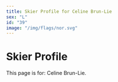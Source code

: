 ```yaml
---
title: Skier Profile for Celine Brun-Lie
sex: "L"
id: "39"
image: "/img/flags/nor.svg" 
---
```


# Skier Profile

This page is for: Celine Brun-Lie.
    